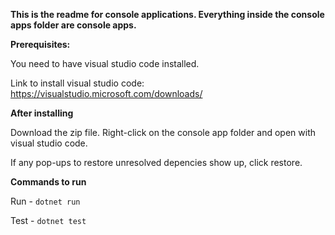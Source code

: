 **This is the readme for console applications. Everything inside the console apps folder are console apps.**

**Prerequisites:**

You need to have visual studio code installed. 

Link to install visual studio code: https://visualstudio.microsoft.com/downloads/  

**After installing**

Download the zip file. Right-click on the console app folder and open with visual studio code. 

If any pop-ups to restore unresolved depencies show up, click restore. 

**Commands to run**

Run - ```dotnet run```

Test - ```dotnet test```

